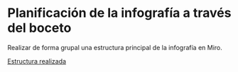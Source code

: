 # Planificación de la infografía a través del boceto


Realizar de forma grupal una estructura principal de la infografía en Miro.

[Estructura realizada](https://miro.com/app/board/o9J_lAF-N9E=/)
